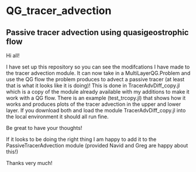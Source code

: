 # QG_tracer_advection
## Passive tracer advection using quasigeostrophic flow

Hi all!

I have set up this repository so you can see the modifcations I have made to the tracer advection module.
It can now take in a MultiLayerQG.Problem and use the QG flow the problem produces to advect a passive tracer (at least that is what it looks like it is doing)!
This is done in TracerAdvDiff_copy.jl which is a copy of the module already available with my additions to make it work with a QG flow.
There is an example (test_trcopy.jl) that shows how it works and produces plots of the tracer advection in the upper and lower layer.
If you download both and load the module TracerAdvDiff_copy.jl into the local environment it should all run fine.

Be great to have your thoughts!

If it looks to be doing the right thing I am happy to add it to the PassiveTracerAdvection module (provided Navid and Greg are happy about this!)

Thanks very much!
